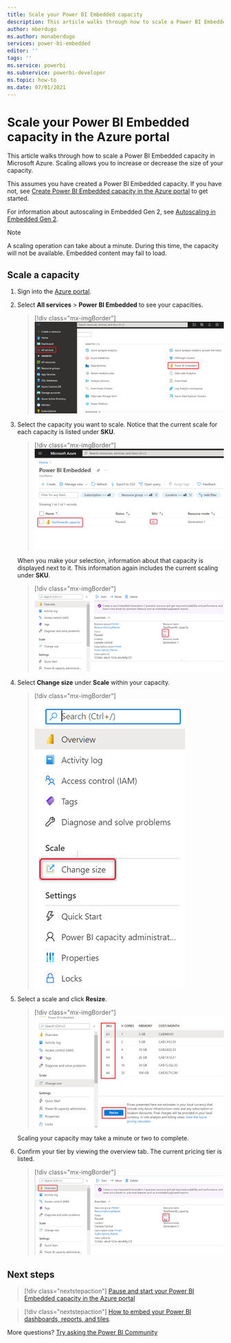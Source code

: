 ```yaml
---
title: Scale your Power BI Embedded capacity
description: This article walks through how to scale a Power BI Embedded capacity in Microsoft Azure.
author: mberdugo
ms.author: monaberdugo
services: power-bi-embedded
editor: ''
tags: ''
ms.service: powerbi
ms.subservice: powerbi-developer
ms.topic: how-to
ms.date: 07/01/2021
---
```


# Scale your Power BI Embedded capacity in the Azure portal

This article walks through how to scale a Power BI Embedded capacity in Microsoft Azure. Scaling allows you to increase or decrease the size of your capacity.

This assumes you have created a Power BI Embedded capacity. If you have not, see [Create Power BI Embedded capacity in the Azure portal](azure-pbie-create-capacity.md) to get started.

For information about autoscaling in Embedded Gen 2, see [Autoscaling in Embedded Gen 2](power-bi-embedded-generation-2.md#autoscaling-in-embedded-gen2).

> [!NOTE]
> A scaling operation can take about a minute. During this time, the capacity will not be available. Embedded content may fail to load.

## Scale a capacity

1. Sign into the [Azure portal](https://portal.azure.com/).

2. Select **All services** > **Power BI Embedded** to see your capacities.

    > [!div class="mx-imgBorder"]
    > ![Screenshot of all services within Azure portal.](media/azure-pbie-scale-capacity/azure-portal-more-services.png)

3. Select the capacity you want to scale. Notice that the current scale for each capacity is listed under **SKU**.

    > [!div class="mx-imgBorder"]
    > ![Screenshot of Power BI Embedded capacity list in Azure portal.](media/azure-pbie-scale-capacity/azure-portal-capacity-list.png)

    When you make your selection, information about that capacity is displayed next to it. This information again includes the current scaling under **SKU**.

    > [!div class="mx-imgBorder"]
    > ![Screenshot of essential information about capacity.](media/azure-pbie-scale-capacity/azure-portal-capacity-details.png)

4. Select **Change size** under **Scale** within your capacity.

    > [!div class="mx-imgBorder"]
    > ![Screenshot of Change size option.](media/azure-pbie-scale-capacity/azure-portal-change-size.png)

5. Select a scale and click **Resize**.

    > [!div class="mx-imgBorder"]
    > ![Sceenshot of new scale selection.](media/azure-pbie-scale-capacity/azure-portal-scale-pricing-info.png)

    Scaling your capacity may take a minute or two to complete.

6. Confirm your tier by viewing the overview tab. The current pricing tier is listed.

    > [!div class="mx-imgBorder"]
    > ![Screenshot current tier information.](media/azure-pbie-scale-capacity/azure-portal-confirm-tier.png)

## Next steps

> [!div class="nextstepaction"]
> [Pause and start your Power BI Embedded capacity in the Azure portal](azure-pbie-pause-start.md)

> [!div class="nextstepaction"]
> [How to embed your Power BI dashboards, reports, and tiles](https://powerbi.microsoft.com/documentation/powerbi-developer-embedding-content/).

More questions? [Try asking the Power BI Community](https://community.powerbi.com/)
